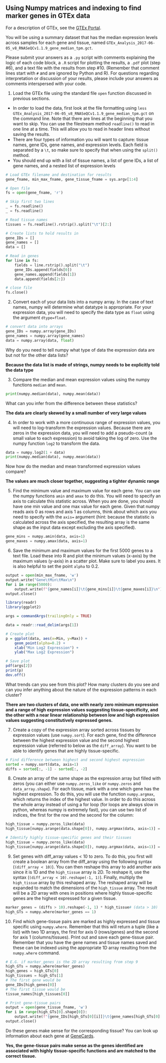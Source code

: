 ## Using Numpy matrices and indexing to find marker genes in GTEx data

For a description of GTEx, see the [GTEx Portal](https://gtexportal.org/home/aboutAdultGtex).

You will be using a summary dataset that has the median expression levels across samples for each gene and tissue, named `GTEx_Analysis_2017-06-05_v8_RNASeQCv1.1.9_gene_median_tpm.gct`.

Please submit your answers as a `.py` script with comments explaining the logic of each code block, a `.R` script for plotting the results, a `.pdf` plot (step #6), and a text file with the results from step #10. (Remember that comment lines start with `#` and are ignored by Python and R). For questions regarding interpretation or discussion of your results, please include your answers as comments interspersed with your code.

1. Load the GTEx file using the standard file `open` function discussed in previous sections.
- In order to load the data, first look at the file formatting using `less GTEx_Analysis_2017-06-05_v8_RNASeQCv1.1.9_gene_median_tpm.gct` on the command line. Note that there are lines at the beginning that you want to skip. You can use the filestream method `readline()` to read in one line at a time. This will allow you to read in header lines without saving the results.
- There are four types of information you will want to capture: tissue names, gene IDs, gene names, and expression levels. Each field is separated by a `\t`, so make sure to specify that when using the `split()` method.
- You should end up with a list of tissue names, a list of gene IDs, a list of gene names, and a nested list of expression levels

```python
# Load GTEx filename and destination for results
gene_fname, min_max_fname, gene_tissue_fname = sys.argv[1:4]

# Open file
fs = open(gene_fname, 'r')

# Skip first two lines
_ = fs.readline()
_ = fs.readline()

# Read tissue names
tissues = fs.readline().rstrip().split("\t")[2:]

# Create lists to hold results in
gene_IDs = []
gene_names = []
data = []

# Read in genes
for line in fs:
    fields = line.rstrip().split("\t")
    gene_IDs.append(fields[0])
    gene_names.append(fields[1])
    data.append(fields[2:])

# close file
fs.close()
```

2.  Convert each of your data lists into a numpy array. In the case of text names, numpy will determine what datatype is appropriate. For your expression data, you will need to specify the data type as `float` using the argument `dtype=float`.

```python
# convert data into arrays
gene_IDs = numpy.array(gene_IDs)
gene_names = numpy.array(gene_names)
data = numpy.array(data, float)
```

Why do you need to tell numpy what type of data the expression data are but not for the other data lists?

**Because the data list is made of strings, numpy needs to be explicitly told the data type**

3. Compare the median and mean expression values using the numpy functions `median` and `mean`.

```python
print(numpy.median(data), numpy.mean(data))
```

What can you infer from the difference between these statistics?

**The data are clearly skewed by a small number of very large values**

4.  In order to work with a more continuous range of expression values, you will need to log-transform the expression values. Because there are zeros in the expression data, you will need to add a pseudo-count (a small value to each expression) to avoid taking the log of zero. Use the numpy function `log2` to transform the data.

```python
data = numpy.log2(1 + data)
print(numpy.median(data), numpy.mean(data))
```

Now how do the median and mean transformed expression values compare?

**The values are much closer together, suggesting a tighter dynamic range**

5.  Find the minimum value and maximum value for each gene. You can use the numpy functions `amin` and `amax` to do this. You will need to specify an axis to calculate this statistic across. When you are done, you should have one min value and one max value for each gene. Given that numpy reads axis 0 as rows and axis 1 as columns, think about which axis you need to specify with the `axis=` argument (hint: because the statistic is calculated across the axis specified, the resulting array is the same shape as the input data except excluding the axis specified).

```python
gene_mins = numpy.amin(data, axis=1)
gene_maxes = numpy.amax(data, axis=1)
```

6.  Save the minimum and maximum values for the first 5000 genes to a text file. Load these into R and plot the minimum values (x-axis) by the maximum values (y-axis) in a scatter plot. Make sure to label you axes. It is also helpful to set the point `alpha` to 0.2.

```python
output = open(min_max_fname, 'w')
output.write("Gene\tMin\tMax\n")
for i in range(5000):
    output.write(f"{gene_names[i]}\t{gene_mins[i]}\t{gene_maxes[i]}\n")
output.close()
```

```R
library(readr)
library(ggplot2)

args = commandArgs(trailingOnly = TRUE)

data = readr::read_delim(args[1])

# Create plot
p = ggplot(data, aes(x=Min, y=Max)) +
    geom_point(alpha=0.2) +
    xlab("Min Log2 Expression") +
    ylab("Max Log2 Expression")

# Save plot
pdf(args[2])
print(p)
dev.off()
```

What trends can you see from this plot? How many clusters do you see and can you infer anything about the nature of the expression patterns in each cluster?

**There are two clusters of data, one with nearly zero minimum expression and a range of high expression values suggesting tissue-specificity, and the other with a near linear relationship between low and high expression values suggesting constitutively expressed genes.**

7.  Create a copy of the expression array sorted across tissues by expression values (use `numpy.sort`). For each gene, find the difference between the highest expression value and the second highest expression value (referred to below as the `diff_array`). You want to be able to identify genes that are highly tissue-specific.

```python
# Find difference between highest and second highest expression
sorted = numpy.sort(data, axis=1)
diffs = sorted[:, -1] - sorted[:, -2]
```

8.  Create an array of the same shape as the expression array but filled with zeros (you can either use `numpy.zeros_like` or `numpy.zeros` and `data_array.shape`). For each tissue, mark with a one which gene has the highest expression. To do this, you will use the function `numpy.argmax`, which returns the index of the highest value. In order to do this across the whole array instead of using a for loop (for loops are always slow in python, whereas numpy is extremely fast), you can use two list of indices, the first for the row and the second for the column:

```python
high_tissue = numpy.zeros_like(data)
high_tissue[numpy.arange(data.shape[0]), numpy.argmax(data, axis=1)] = 1
```

```python
# Identify highly tissue-specific genes and their tissues
high_tissue = numpy.zeros_like(data)
high_tissue[numpy.arange(data.shape[0]), numpy.argmax(data, axis=1)] = 1
```

9.  Set genes with diff_array values < 10 to zero. To do this, you first will create a boolean array from the diff_array using the following syntax (`(diff_array < 10)`). You can then reshape this array to add another axis since it is 1D and the `high_tissue` array is 2D. To reshape it, use the syntax (`(diff_array < 10).reshape(-1, 1)`). Finally, multiply the `high_tissue` array by this reshaped array. The reshaped array will be expanded to match the dimensions of the `high_tissue` array. The result will be a 2D array with ones in positions where highly tissue-specific genes are the highest expressed for a given tissue.

```python
marker_genes = (diffs > 10).reshape(-1, 1) * high_tissue# (data > 10)
high_GTs = numpy.where(marker_genes == 1)
```

10.  Find which gene-tissue pairs are marked as highly expressed and tissue specific using `numpy.where`. Remember that this will return a tuple (like a list) with two 1D arrays, the first for axis 0 (rows/genes) and the second for axis 1 (columns/tissues). Print out and save each gene-tissue pair. Remember that you have the gene names and tissue names saved and these can be indexed using the appropriate 1D array resulting from the `numpy.where` command.

```python
# E.G. if marker_genes is the 2D array resulting from step 9
high_GTs = numpy.where(marker_genes)
high_genes = high_GTs[0]
high_tissues = high_GTs[1]
# The first gene would be
gene_IDs[high_genes[0]]
# The first tissue would be
tissue_names[high_tissues[0]]
```

```python
# Print gene-tissue pairs
output = open(gene_tissue_fname, 'w')
for i in range(high_GTs[0].shape[0]):
    output.write(f"{gene_IDs[high_GTs[0][i]]}\t{gene_names[high_GTs[0][i]]}\t{tissues[high_GTs[1][i]]}\n")
output.close()
```

Do these genes make sense for the corresponding tissue? You can look up information about each gene at [GeneCards](https://www.genecards.org/).

**Yes, the gene-tissue pairs make sense as the genes identified are associated with highly tissue-specific functions and are matched to the correct tissue.**